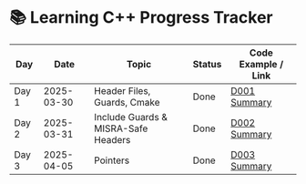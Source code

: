 # 📚 Learning C++ Progress Tracker

| Day   | Date       | Topic                               | Status | Code Example / Link                             |
| ----- | ---------- | ----------------------------------- | ------ | ----------------------------------------------- |
| Day 1 | 2025-03-30 | Header Files, Guards, Cmake         | Done   | [D001 Summary](./D001-header-files/README.md)   |
| Day 2 | 2025-03-31 | Include Guards & MISRA-Safe Headers | Done   | [D002 Summary](./D002-include-guards/README.md) |
| Day 3 | 2025-04-05 | Pointers                            | Done   | [D003 Summary](./D003-pointers/README.md)       |
